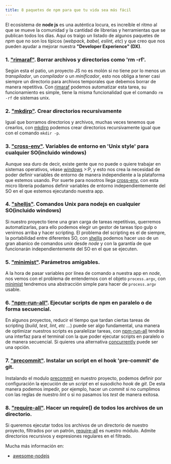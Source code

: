 ```yaml
---
title: 8 paquetes de npm para que tu vida sea más fácil
---
```


El ecosistema de **node js** es una auténtica locura, es increíble el ritmo al que se mueve la comunidad y la cantidad de librerías y herramientas que se publican todos los días. Aquí os traigo un listado de algunos paquetes de _npm_ que no son los típicos (_webpack, babel, eslint, etc_) y que creo que nos pueden ayudar a mejorar nuestra **"Developer Experience" (DX)**.

### 1. ["rimaraf"](https://github.com/isaacs/rimraf). Borrar archivos y directorios como 'rm -rf'.

Según esta el patio, un proyecto JS no es molón si no tiene por lo menos un _transpilador_, un _compilador_ o un _minificador_, esto nos obliga a tener casi siempre un directorio para archivos temporales que debemos borrar de manera repetitiva. Con [rimaraf](https://github.com/isaacs/rimraf) podemos  automatizar esta tarea, su funcionamiento es simple, tiene la misma funcionalidad que el comando `rm -rf` de sistemas unix.

### 2. ["mkdirp"](https://github.com/substack/node-mkdirp). Crear directorios recursivamente

Igual que borramos directorios y archivos, muchas veces tenemos que crearlos, con [mkdirp](https://github.com/substack/node-mkdirp) podemos crear directorios recursivamente igual que con el comando `mkdir -p`.

### 3. ["cross-env"](https://github.com/kentcdodds/cross-env). Variables de entorno en 'Unix style' para cualquier SO(incluido windows)

Aunque sea duro de decir, existe gente que no puede o quiere trabajar en sistemas operativos, véase [windows](https://www.microsoft.com/es-es/windows)   >:P, y esto nos crea la necesidad de poder definir variables de entorno de manera independiente a la plataforma que estemos usando. Por suerte para nosotros llega [cross-env](https://github.com/kentcdodds/cross-env), con esta micro librería podamos definir variables de entorno independientemente del SO en el que estemos ejecutando nuestra app.

### 4. ["shelljs"](https://github.com/shelljs/shelljs). Comandos Unix para nodejs en cualquier SO(incluido windows)

Si nuestro proyecto tiene una gran carga de tareas repetitivas, querremos automatizarlas, para ello podemos elegir un gestor de tareas tipo gulp o venirnos arriba y hacer scripting. El problema del scripting es el de siempre, la portabilidad entre diferentes SO, con [shelljs](https://github.com/shelljs/shelljs) podemos hacer uso de un gran abanico de comandos _unix_ desde _node_ y con la garantía de que funcionarán independientemente del SO en el que se ejecuten.

### 5. ["minimist"](https://github.com/substack/minimist). Parámetros amigables.

A la hora de pasar variables por línea de comando a nuestra app en _node_, nos vemos con el problema de entendernos con el objeto `process.argv`, con [minimist](https://github.com/substack/minimist) tendremos una abstracción simple para hacer de `process.argv` usable.

### 6. ["npm-run-all"](https://github.com/mysticatea/npm-run-all). Ejecutar scripts de npm en paralelo o de forma secuencial.

En algunos proyectos, reducir el tiempo que tardan ciertas tareas de scripting (_build_, _test_, _lint_, _etc ..._) puede ser algo fundamental, una manera de optimizar nuestros scripts es paralelizar tareas, con [npm-run-all](https://github.com/mysticatea/npm-run-all) tendrás una interfaz para el terminal con la que poder ejecutar scripts en paralelo o de manera secuencial.
Si quieres una alternativa [concurrently](https://github.com/kimmobrunfeldt/concurrently) puede ser una opción.

### 7. ["precommit"](https://github.com/observing/pre-commit). Instalar un script en el hook 'pre-commit' de git.

Instalando el modulo [precommit](https://github.com/observing/pre-commit) en nuestro proyecto, podemos definir por configuración la ejecución de un _script_ en el susodicho _hook_ de _git_. De esta manera podemos impedir, por ejemplo, hacer un _commit_ si no cumplimos con las reglas de nuestro _lint_ o si no pasamos los _test_ de manera exitosa.

### 8. ["require-all"](https://github.com/felixge/node-require-all). Hacer un require() de todos los archivos de un directorio.

Si queremos ejecutar todos los archivos de un directorio de nuestro proyecto, filtrados por un patrón, [require-all](https://github.com/felixge/node-require-all) es nuestro módulo. Admite directorios recursivos y expresiones regulares en el filtrado.


Mucha más información en:

* [awesome-nodejs](https://github.com/sindresorhus/awesome-nodejs)

